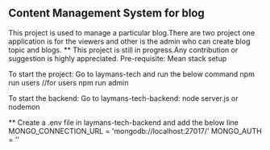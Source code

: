 ## Content Management System for blog
This project is used to manage a particular blog.There are two project one application is for the viewers and other is the admin who can create blog topic and blogs.
** This project is still in progress.Any contribution or suggestion is highly appreciated.
Pre-requisite:
Mean stack setup


To start the project:
Go to laymans-tech and run the below command
npm run users //for users
npm run admin

To start the backend:
Go to laymans-tech-backend:
node server.js
or
nodemon

** Create a .env file in laymans-tech-backend and add the below line
MONGO_CONNECTION_URL = 'mongodb://localhost:27017/'
MONGO_AUTH = ''
